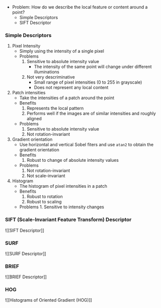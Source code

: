 - Problem: How do we describe the local feature or content around a point?
	- Simple Descriptors
	- SIFT Descriptor

### Simple Descriptors
1.  Pixel Intensity
	- Simply using the intensity of a single pixel
	- Problems
		1.  Sensitive to absolute intensity value
			- The intensity of the same point will change under different illuminations
		2.  Not very descriminative
			- Small range of pixel intensities (0 to 255 in grayscale)
			- Does not represent any local content
2. Patch intensities
	- Take the intensities of a patch around the point
	- Benefits
		1. Represents the local pattern
		2. Performs well if the images are of similar intensities and roughly aligned
	- Problems
		1. Sensitive to absolute intensity value
		2. Not rotation-invariant
3. Gradient orientation
	- Use horizontal and vertical Sobel fiters and use `atan2` to obtain the gradient orientation
	- Benefits
		1. Robust to change of absolute intensity values
	- Problems
		1. Not rotation-invariant
		2. Not scale-invariant
4. Histogram
	- The histogram of pixel intensities in a patch
	- Benefits
		1. Robust to rotation
		2. Robust to scaling
	- Problems
			1. Sensitive to intensity changes

### SIFT (Scale-Invariant Feature Transform) Descriptor
![[SIFT Descriptor]]

### SURF
![[SURF Descriptor]]

### BRIEF
![[BRIEF Descriptor]]

### HOG
![[Histograms of Oriented Gradient (HOG)]]

